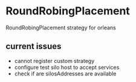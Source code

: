 # RoundRobingPlacement
RoundRobingPlacement strategy for orleans

## current issues
- cannot register custom strategy
- configure test silo host to accept services
- check if are silosAddresses are available